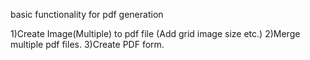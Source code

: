 basic functionality for pdf generation

1)Create Image(Multiple) to pdf file (Add grid image size etc.)
2)Merge multiple pdf files.
3)Create PDF form.
